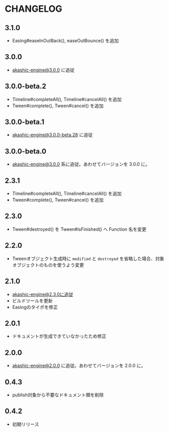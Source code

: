 # CHANGELOG

## 3.1.0
* Easing#easeInOutBack(), easeOutBounce() を追加

## 3.0.0
* akashic-engine@3.0.0 に追従

## 3.0.0-beta.2
* Timeline#completeAll(), Timeline#cancelAll() を追加
* Tween#complete(), Tween#cancel() を追加

## 3.0.0-beta.1
* akashic-engine@3.0.0-beta.28 に追従

## 3.0.0-beta.0
* akashic-engine@3.0.0 系に追従。あわせてバージョンを 3.0.0 に。

## 2.3.1
* Timeline#completeAll(), Timeline#cancelAll() を追加
* Tween#complete(), Tween#cancel() を追加

## 2.3.0
* Tween#destroyed() を Tween#isFinished() へ Function 名を変更

## 2.2.0
* Tweenオブジェクト生成時に `modified` と `destroyed` を省略した場合、対象オブジェクトのものを使うよう変更

## 2.1.0

* akashic-engine@2.3.0に追従
* ビルドツールを更新
* Easingのタイポを修正

## 2.0.1

* ドキュメントが生成できていなかったため修正

## 2.0.0

* akashic-engine@2.0.0 に追従。あわせてバージョンを 2.0.0 に。

## 0.4.3

* publish対象から不要なドキュメント類を削除

## 0.4.2

* 初期リリース
